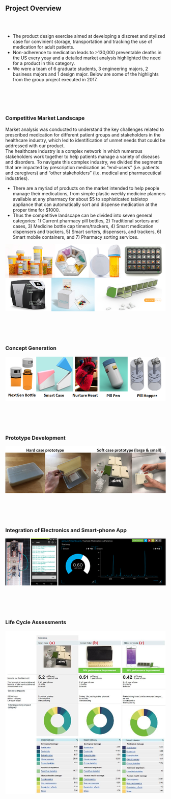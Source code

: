 ## Project Overview
<br><br>

- The product design exercise aimed at developing a discreet and stylized case for convinient storage, transportation and tracking the use of medication for adult patients.<br>
- Non-adherence to medication leads to >130,000 preventable deaths in the US every yeay and a detailed market analysis highlighted the need for a product in this category.<br>
- We were a team of 6 graduate students, 3 engineering majors, 2 business majors and 1 design major. Below are some of the highlights from the group project executed in 2017.

<br><br>
---

### Competitive Market Landscape<br>
Market analysis was conducted to understand the key challenges related to prescribed medication for different patient groups and stakeholders in the healthcare industry, which led to identification of unmet needs that could be addressed with our product.<br>
The healthcare industry is a complex network in which numerous stakeholders work together to help patients manage a variety of diseases and disorders. To navigate this complex industry, we divided the segments that are impacted by prescription medication as “end-users” (i.e. patients and caregivers) and “other stakeholders” (i.e. medical and pharmaceutical industries). <br>

- There are a myriad of products on the market intended to help people manage their medications, from simple plastic weekly medicine planners available at any pharmacy for about $5 to sophisticated tabletop appliance that can automatically sort and dispense medication at the proper time for $1000.<br>
- Thus the competitive landscape can be divided into seven general categories: 1) Current pharmacy pill bottles, 2) Traditional sorters and cases, 3) Medicine bottle cap timers/trackers, 4) Smart medication dispensers and trackers, 5) Smart sorters, dispensers, and trackers, 6) Smart mobile containers, and 7) Pharmacy sorting services. <br>

<img src="images/PD2.png?raw=true"/>

<br><br>
---

### Concept Generation<br>
<img src="images/PD3.png?raw=true"/>

<br><br>
---

### Prototype Development<br>
<img src="images/PD4.png?raw=true"/>

<br><br>
---

### Integration of Electronics and Smart-phone App<br>
<img src="images/PD5.png?raw=true"/>

<br><br>
---

### Life Cycle Assessments<br>
<img src="images/PD6.jpg?raw=true"/>

<br><br>
---
